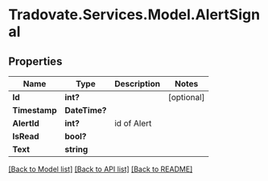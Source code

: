 # Tradovate.Services.Model.AlertSignal
## Properties

Name | Type | Description | Notes
------------ | ------------- | ------------- | -------------
**Id** | **int?** |  | [optional] 
**Timestamp** | **DateTime?** |  | 
**AlertId** | **int?** | id of Alert | 
**IsRead** | **bool?** |  | 
**Text** | **string** |  | 

[[Back to Model list]](../README.md#documentation-for-models) [[Back to API list]](../README.md#documentation-for-api-endpoints) [[Back to README]](../README.md)

